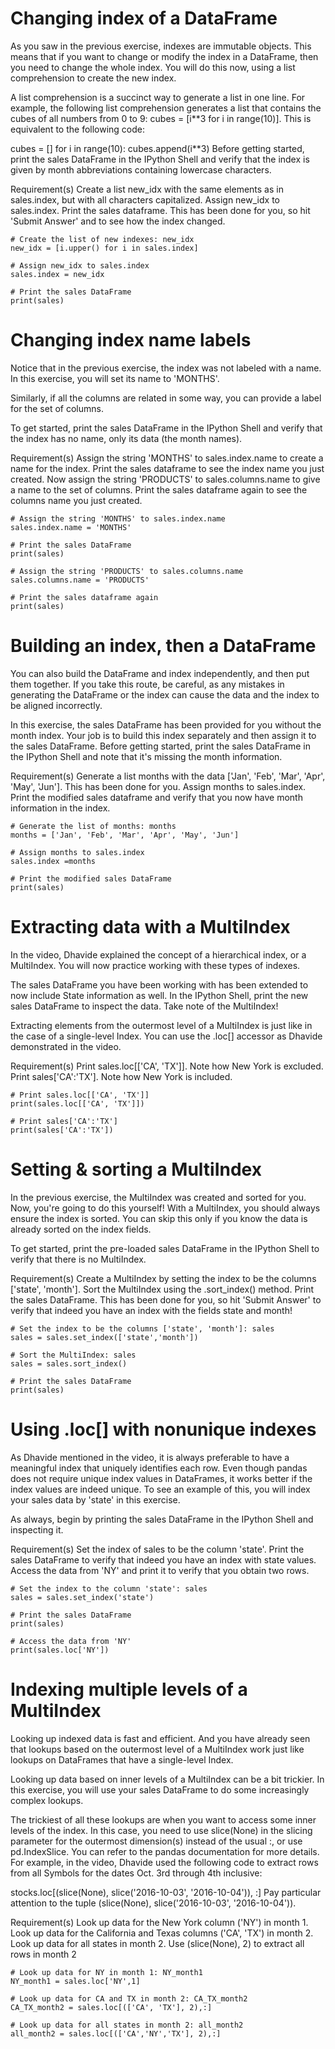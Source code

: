 # Changing index of a DataFrame

As you saw in the previous exercise, indexes are immutable objects. This means that if you want to change or modify the index in a DataFrame, then you need to change the whole index. You will do this now, using a list comprehension to create the new index.

A list comprehension is a succinct way to generate a list in one line. For example, the following list comprehension generates a list that contains the cubes of all numbers from 0 to 9: cubes = [i**3 for i in range(10)]. This is equivalent to the following code:

cubes = []
for i in range(10):
    cubes.append(i**3)
Before getting started, print the sales DataFrame in the IPython Shell and verify that the index is given by month abbreviations containing lowercase characters.

Requirement(s)
Create a list new_idx with the same elements as in sales.index, but with all characters capitalized.
Assign new_idx to sales.index.
Print the sales dataframe. This has been done for you, so hit 'Submit Answer' and to see how the index changed.
```
# Create the list of new indexes: new_idx
new_idx = [i.upper() for i in sales.index]

# Assign new_idx to sales.index
sales.index = new_idx

# Print the sales DataFrame
print(sales)
```

# Changing index name labels
Notice that in the previous exercise, the index was not labeled with a name. In this exercise, you will set its name to 'MONTHS'.

Similarly, if all the columns are related in some way, you can provide a label for the set of columns.

To get started, print the sales DataFrame in the IPython Shell and verify that the index has no name, only its data (the month names).

Requirement(s)
Assign the string 'MONTHS' to sales.index.name to create a name for the index.
Print the sales dataframe to see the index name you just created.
Now assign the string 'PRODUCTS' to sales.columns.name to give a name to the set of columns.
Print the sales dataframe again to see the columns name you just created.
```
# Assign the string 'MONTHS' to sales.index.name
sales.index.name = 'MONTHS'

# Print the sales DataFrame
print(sales)

# Assign the string 'PRODUCTS' to sales.columns.name 
sales.columns.name = 'PRODUCTS'

# Print the sales dataframe again
print(sales)
```

# Building an index, then a DataFrame
You can also build the DataFrame and index independently, and then put them together. If you take this route, be careful, as any mistakes in generating the DataFrame or the index can cause the data and the index to be aligned incorrectly.

In this exercise, the sales DataFrame has been provided for you without the month index. Your job is to build this index separately and then assign it to the sales DataFrame. Before getting started, print the sales DataFrame in the IPython Shell and note that it's missing the month information.

Requirement(s)
Generate a list months with the data ['Jan', 'Feb', 'Mar', 'Apr', 'May', 'Jun']. This has been done for you.
Assign months to sales.index.
Print the modified sales dataframe and verify that you now have month information in the index.
```
# Generate the list of months: months
months = ['Jan', 'Feb', 'Mar', 'Apr', 'May', 'Jun']

# Assign months to sales.index
sales.index =months

# Print the modified sales DataFrame
print(sales)
```

# Extracting data with a MultiIndex
In the video, Dhavide explained the concept of a hierarchical index, or a MultiIndex. You will now practice working with these types of indexes.

The sales DataFrame you have been working with has been extended to now include State information as well. In the IPython Shell, print the new sales DataFrame to inspect the data. Take note of the MultiIndex!

Extracting elements from the outermost level of a MultiIndex is just like in the case of a single-level Index. You can use the .loc[] accessor as Dhavide demonstrated in the video.

Requirement(s)
Print sales.loc[['CA', 'TX']]. Note how New York is excluded.
Print sales['CA':'TX']. Note how New York is included.
```
# Print sales.loc[['CA', 'TX']]
print(sales.loc[['CA', 'TX']])

# Print sales['CA':'TX']
print(sales['CA':'TX'])
```

# Setting & sorting a MultiIndex
In the previous exercise, the MultiIndex was created and sorted for you. Now, you're going to do this yourself! With a MultiIndex, you should always ensure the index is sorted. You can skip this only if you know the data is already sorted on the index fields.

To get started, print the pre-loaded sales DataFrame in the IPython Shell to verify that there is no MultiIndex.

Requirement(s)
Create a MultiIndex by setting the index to be the columns ['state', 'month'].
Sort the MultiIndex using the .sort_index() method.
Print the sales DataFrame. This has been done for you, so hit 'Submit Answer' to verify that indeed you have an index with the fields state and month!
```
# Set the index to be the columns ['state', 'month']: sales
sales = sales.set_index(['state','month'])

# Sort the MultiIndex: sales
sales = sales.sort_index()

# Print the sales DataFrame
print(sales)
```

# Using .loc[] with nonunique indexes
As Dhavide mentioned in the video, it is always preferable to have a meaningful index that uniquely identifies each row. Even though pandas does not require unique index values in DataFrames, it works better if the index values are indeed unique. To see an example of this, you will index your sales data by 'state' in this exercise.

As always, begin by printing the sales DataFrame in the IPython Shell and inspecting it.

Requirement(s)
Set the index of sales to be the column 'state'.
Print the sales DataFrame to verify that indeed you have an index with state values.
Access the data from 'NY' and print it to verify that you obtain two rows.
```
# Set the index to the column 'state': sales
sales = sales.set_index('state')

# Print the sales DataFrame
print(sales)

# Access the data from 'NY'
print(sales.loc['NY'])
```

# Indexing multiple levels of a MultiIndex
Looking up indexed data is fast and efficient. And you have already seen that lookups based on the outermost level of a MultiIndex work just like lookups on DataFrames that have a single-level Index.

Looking up data based on inner levels of a MultiIndex can be a bit trickier. In this exercise, you will use your sales DataFrame to do some increasingly complex lookups.

The trickiest of all these lookups are when you want to access some inner levels of the index. In this case, you need to use slice(None) in the slicing parameter for the outermost dimension(s) instead of the usual :, or use pd.IndexSlice. You can refer to the pandas documentation for more details. For example, in the video, Dhavide used the following code to extract rows from all Symbols for the dates Oct. 3rd through 4th inclusive:

stocks.loc[(slice(None), slice('2016-10-03', '2016-10-04')), :]
Pay particular attention to the tuple (slice(None), slice('2016-10-03', '2016-10-04')).

Requirement(s)
Look up data for the New York column ('NY') in month 1.
Look up data for the California and Texas columns ('CA', 'TX') in month 2.
Look up data for all states in month 2. Use (slice(None), 2) to extract all rows in month 2
```
# Look up data for NY in month 1: NY_month1
NY_month1 = sales.loc['NY',1]

# Look up data for CA and TX in month 2: CA_TX_month2
CA_TX_month2 = sales.loc[(['CA', 'TX'], 2),:]

# Look up data for all states in month 2: all_month2
all_month2 = sales.loc[(['CA','NY','TX'], 2),:]
```

